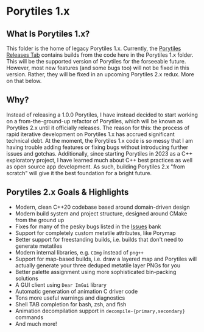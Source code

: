 # Porytiles 1.x

## What Is Porytiles 1.x?
This folder is the home of legacy Porytiles 1.x. Currently, the [Porytiles Releases Tab](https://github.com/grunt-lucas/porytiles/releases) contains builds from the code here in the Porytiles 1.x folder. This will be the supported version of Porytiles for the forseeable future. However, most new features (and some bugs too) will not be fixed in this version. Rather, they will be fixed in an upcoming Porytiles 2.x redux. More on that below.

## Why?
Instead of releasing a 1.0.0 Porytiles, I have instead decided to start working on a from-the-ground-up refactor of Porytiles, which will be known as Porytiles 2.x until it officially releases. The reason for this: the process of rapid iterative development on Porytiles 1.x has accrued significant technical debt. At the moment, the Porytiles 1.x code is so messy that I am having trouble adding features or fixing bugs without introducing further issues and gotchas. Additionally, since starting Porytiles in 2023 as a C++ exploratory project, I have learned much about C++ best practices as well as open source app development. As such, building Porytiles 2.x "from scratch" will give it the best foundation for a bright future.

## Porytiles 2.x Goals & Highlights
+ Modern, clean C++20 codebase based around domain-driven design
+ Modern build system and project structure, designed around CMake from the ground up
+ Fixes for many of the pesky bugs listed in the [Issues](https://github.com/grunt-lucas/porytiles/issues) bank
+ Support for completely custom metatile attributes, like Porymap
+ Better support for freestanding builds, i.e. builds that don't need to generate metatiles
+ Modern internal libraries, e.g. `CImg` instead of `png++`
+ Support for map-based builds, i.e. draw a layered map and Porytiles will actually generate your three deduped metatile layer PNGs for you
+ Better palette assignment using more sophisticated bin-packing solutions
+ A GUI client using `Dear ImGui` library
+ Automatic generation of animation C driver code
+ Tons more useful warnings and diagnostics
+ Shell TAB completion for bash, zsh, and fish
+ Animation decompilation support in `decompile-{primary,secondary}` commands
+ And much more!
